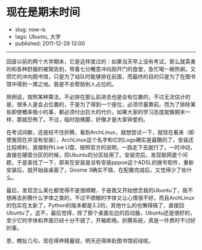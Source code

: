 # 现在是期末时间

- slug: now-is
- tags: Ubuntu, 大学
- published: 2011-12-29 13:00

---------

回首以前的两个大学期末，它是这样度过的：如果当天早上没有考试，那么就英勇的和各种舒服的被窝告别，带着七分睡意冲向刚开门的食堂，急忙喝一碗热粥，又慌忙的冲向图书馆，只是为了站队时能够排在前面，而最终的目的只是为了在图书馆中得到一席之地。我是不会帮助别人占位的。

照例说，按照某种算法，不必排在那么前进去也是会有位置的，不过无法估计的是，很多人是会占位置的，于是为了得到一个座位，必须尽量靠前。而为了排除某些即使概率极小的事，都必须付出巨大的代价。如果大家的学习态度就像期末一样，那就恐怖了。不过，临时抱佛脚，好像才是大家钟爱的。

在考试间歇，还是经不住折腾，看到ArchLinux，就想尝试一下，就现在看来（即使我现在并没有安装），ArchLinux这个名字和它的Logo确实是最酷的了。安装还比较顺利，直接制作Live U盘，按照官方的说明，一路走下去就行了。一时冲动，直接在硬盘分区的时候，将Ubuntu的分区给用了。安装完后，发现联网是个问题，于是查找了一下，原来在安装是没有安装pppoe这个ADSL的拨号软件，重新安装后，就开始装桌面了，Gnome 3确实不错，在配置完成后，又觉得少了些什么。

最后，发现怎么美化都觉得不是很顺眼，于是我又开始想念我的Ubuntu了，我不想再去折腾什么字体之类的，不过不顺眼的字体又让心情很不好。而且ArchLinux的包实在太新了，Python的版本都是3.2的，其他什么的也懒得搞了，直接回Ubuntu了。这不，最后觉得，除了那个桌面左边的启动器，Ubuntu还是很好的，至少它的字体和界面已经十分不错了，开箱即用。折腾系统，真是一件费时不讨好的事。

恩，瞎扯几句，现在得养精蓄锐，明天还得奔赴图书馆前线呢。
